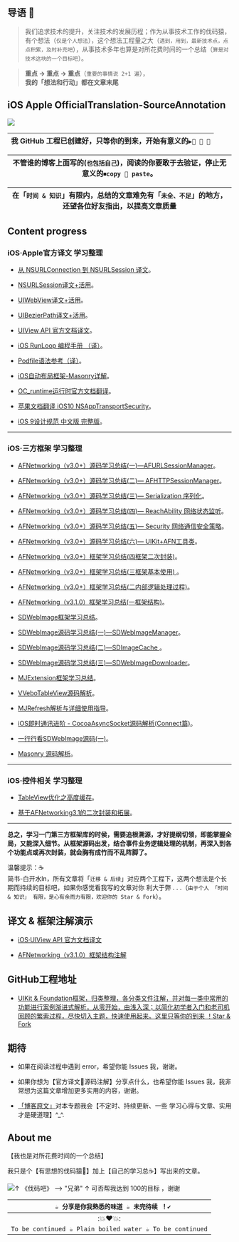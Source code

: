  
## 导语 📌 

>我们追求技术的提升，关注技术的发展历程；作为从事技术工作的伐码猿，有个想法（`仅是个人想法`），这个想法工程量之大（`遇到，用到，最新技术点，点点积累，及时补充吧`），从事技术多年也算是对所花费时间的一个总结（`算是对技术这块的一个目标吧`）。

>**重点 -> 重点 -> 重点**（`重要的事情说 2+1 遍`），    
**我的「想法和行动」都在文章末尾**



## iOS Apple OfficialTranslation-SourceAnnotation

![ ](http://upload-images.jianshu.io/upload_images/2230763-3471e189f31650c4.jpeg?imageMogr2/auto-orient/strip%7CimageView2/2/w/1240)




| 我 GitHub 工程已创建好，只等你的到来，开始有意义的`▶️👀 👬 👄` |
|:-:|

| 不管谁的博客上面写的(`也包括自己`)，阅读的你要敢于去验证，停止无意义的`⏹copy 👬 paste`。 |
|:-:|


| 在「`时间 & 知识`」有限内，总结的文章难免有「`未全、不足`」的地方，还望各位好友指出，以提高文章质量 |
|:-:|



## Content progress

### iOS·Apple官方译文 学习整理

- [从 NSURLConnection 到 NSURLSession 译文](https://custompbwaters.github.io/官方译文+活用/从%20NSURLConnection%20到%20NSURLSession.html)。


- [NSURLSession译文+活用](https://custompbwaters.github.io/官方译文+活用/NSURLSession译文+活用.html)。


- [UIWebView译文+活用](https://custompbwaters.github.io/官方译文+活用/UIWebView译文+活用.html)。


- [UIBezierPath译文+活用](https://custompbwaters.github.io/官方译文+活用/UIBezierPath译文+活用.html)。


- [UIView API 官方文档译文](https://custompbwaters.github.io/官方译文+活用/UIView%20API%20官方译文.html)。


- [iOS RunLoop 编程手册 （译）](http://www.jianshu.com/p/4c38d16a29f1)。


- [Podfile语法参考（译）](http://www.jianshu.com/p/8af475c4f717)。


- [iOS自动布局框架-Masonry详解](http://www.jianshu.com/p/ea74b230c70d)。


- [OC_runtime运行时官方文档翻译](http://blog.csdn.net/liangliang103377/article/details/39007683)。


- [苹果文档翻译 iOS10 NSAppTransportSecurity](http://www.jianshu.com/p/1ec3fa1ec00f)。


- [iOS 9设计规范 中文版 完整版](http://www.jianshu.com/p/fbdd713eb2ce)。

 


***


### iOS·三方框架 学习整理

- [AFNetworking（v3.0+）源码学习总结(一)—AFURLSessionManager](https://custompbwaters.github.io/源码注解+活用/AFN（v3.0+）源码学习总结(一)—AFURLSessionManager.html)。


- [AFNetworking（v3.0+）源码学习总结(二)— AFHTTPSessionManager](https://custompbwaters.github.io/源码注解+活用/AFN（v3.0+）源码学习总结(二)—AFHTTPSessionManager.html)。


- [AFNetworking（v3.0+）源码学习总结(三)— Serialization 序列化](https://custompbwaters.github.io/源码注解+活用/AFN（v3.0+）源码学习总结(三)—%20Serialization%20序列化.html)。


- [AFNetworking（v3.0+）源码学习总结(四)— ReachAbility 网络状态监听](https://custompbwaters.github.io/源码注解+活用/AFN（v3.0+）源码学习总结(四)—%20ReachAbility%20网络状态监听.html)。


- [AFNetworking（v3.0+）源码学习总结(五)— Security 网络通信安全策略](https://custompbwaters.github.io/源码注解+活用/AFN（v3.0+）源码学习总结(五)—%20Security%20网络通信安全策略.html)。


- [AFNetworking（v3.0+）源码学习总结(六)— UIKit+AFN工具类](https://custompbwaters.github.io/源码注解+活用/AFN（v3.0+）源码学习总结(六)—%20UIKit+AFN工具类.html)。



- [AFNetworking（v3.0+）框架学习总结(四框架二次封装)](https://custompbwaters.github.io/源码注解+活用/AFN（v3.0+）框架学习总结(四框架二次封装).html)。


- [AFNetworking（v3.0+）框架学习总结(三框架基本使用)
](https://custompbwaters.github.io/源码注解+活用/AFN（v3.0+）框架学习总结(三框架基本使用).html)。


- [AFNetworking（v3.0+）框架学习总结(二内部逻辑处理过程)](https://custompbwaters.github.io/源码注解+活用/AFN（v3.1.0）框架学习总结(二内部逻辑处理过程).html)。


- [AFNetworking（v3.1.0）框架学习总结(一框架结构)](https://custompbwaters.github.io/源码注解+活用/AFN（v3.1.0）框架学习总结(一框架结构).html)。


- [SDWebImage框架学习总结](https://custompbwaters.github.io/源码注解+活用/SD框架学习总结.html)。


- [SDWebImage源码学习总结(一)—SDWebImageManager](https://custompbwaters.github.io/源码注解+活用/SD源码学习总结(一)—SDWebImageManager.html)。



- [SDWebImage源码学习总结(二)—SDImageCache
](https://custompbwaters.github.io/源码注解+活用/SD源码学习总结(二)—SDImageCache.html)。



- [SDWebImage源码学习总结(三)—SDWebImageDownloader](https://custompbwaters.github.io/源码注解+活用/SD源码学习总结(三)—SDWebImageDownloader.html)。



- [MJExtension框架学习总结](https://custompbwaters.github.io/源码注解+活用/MJExtension框架学习总结.html)。



- [VVeboTableView源码解析](http://www.jianshu.com/p/78027a3a2c41)。


- [MJRefresh解析与详细使用指导](http://www.jianshu.com/p/4ea427bab0af)。


- [iOS即时通讯进阶 - CocoaAsyncSocket源码解析(Connect篇)](http://www.jianshu.com/p/0a11b2d0f4ae)。


- [一行行看SDWebImage源码(一)](http://www.jianshu.com/p/82c7f2865c92)。


- [Masonry 源码解析](http://www.jianshu.com/p/3fce11e370b1)。


 





***


### iOS·控件相关 学习整理


- [TableView优化之高度缓存](http://www.jianshu.com/p/2b192257276f)。


- [基于AFNetworking3.1的二次封装和拓展](http://www.jianshu.com/p/d0751b9a8d65)。



 


***



 


**总之，学习一门第三方框架库的时侯，需要追根溯源，才好提纲切领，即能掌握全局，又能深入细节。从框架源码出发，结合事件业务逻辑处理的机制，再深入到各个功能点或再次封装，就会胸有成竹而不乱阵脚了。**


温馨提示：☕️    
简书-白开水ln，所有文章将「`迁移 & 后续`」对应两个工程下，这两个想法是个长期而持续的目标吧，如果你感觉看我写的文章对你 利大于弊 . . .（`由于个人 「时间 & 知识」 有限，是心有余而力有限，欢迎你的 Star & Fork`）。



## 译文 & 框架注解演示

- [iOS·UIView API 官方文档译文](http://www.jianshu.com/p/dd227f886185)


- [AFNetworking（v3.1.0）框架结构注解](http://www.jianshu.com/p/519611e875cd)



## GitHub工程地址

 - [UIKit & Foundation框架，归类整理，各分类文件注解，并对每一类中常用的功能进行案例渐进式解析，从零开始，由浅入深；以简化初学者入门和老司机回顾的繁索过程，尽快切入主题，快速使用起来。这里只等你的到来 ！Star & Fork](https://github.com/CustomPBWaters/UIKit-Framework-OpenSource)

 


## 期待

- 如果在阅读过程中遇到 error，希望你能 Issues 我，谢谢。

- 如果你想为【官方译文源码注解】分享点什么，也希望你能 Issues 我，我非常想为这篇文章增加更多实用的内容，谢谢。

- [「博客原文」](https://custompbwaters.github.io/2017/03/18/感悟·生活/开源技术/)对本专题我会【不定时、持续更新、一些 学习心得与文章、实用才是硬道理】^_^.


## About me

【我也是对所花费时间的一个总结】

我只是个【有思想的伐码猿🐒】加上【自己的学习总☕️】写出来的文章。
 

![↑ 《伐码吧》 --> "兄弟"   ↑ 可否帮我达到 100的目标 ，谢谢 ](http://upload-images.jianshu.io/upload_images/2230763-6746b831e7f456f6.gif?imageMogr2/auto-orient/strip)
 

| `  ☕️ 分享是你我熟悉的味道 ☕️ 未完待续 ！✔️` |
| :-: |
| :💥❤️💥: |
| `To be continued ☕️ Plain boiled water ☕️ To be continued` |

















